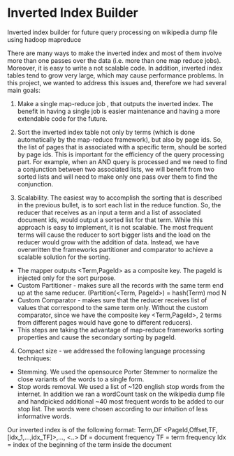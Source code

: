 # Inverted Index Builder
Inverted index builder for future query processing on wikipedia dump file using hadoop mapreduce

There are many ways to make the inverted index and most of them involve more
than one passes over the data (i.e. more than one map reduce jobs). Moreover, it is
easy to write a not scalable code. In addition, inverted index tables tend to grow very
large, which may cause performance problems. In this project, we wanted to address
this issues and, therefore we had several main goals:

1. Make a single map-reduce job , that outputs the inverted index. The benefit in
having a single job is easier maintenance and having a more extendable code for
the future.

2. Sort the inverted index table not only by terms (which is done automatically by
the map-reduce framework), but also by page ids. So, the list of pages that is
associated with a specific term, should be sorted by page ids. This is important
for the efficiency of the query processing part. For example, when an AND query
is processed and we need to find a conjunction between two associated lists, we
will benefit from two sorted lists and will need to make only one pass over them
to find the conjunction.

3. Scalability. The easiest way to accomplish the sorting that is described in the
previous bullet, is to sort each list in the reduce function. So, the reducer that
receives as an input a term and a list of associated document ids, would output a
sorted list for that term. While this approach is easy to implement, it is not
scalable. The most frequent terms will cause the reducer to sort bigger lists and
the load on the reducer would grow with the addition of data. Instead, we have
overwritten the frameworks partitioner and comparator to achieve a scalable
solution for the sorting.
  - The mapper outputs <Term,PageId> as a composite key. The pageId is
    injected only for the sort purpose.
  - Custom Partitioner - makes sure all the records with the same term end up
    at the same reducer. (Partition(<Term, PageId>) = hash(Term) mod N
  - Custom Comparator - makes sure that the reducer receives list of values
    that correspond to the same term only. Without the custom comparator,
    since we have the composite key <Term,PageId>, 2 terms from
    different pages would have gone to different reducers).
  - This steps are taking the advantage of map-reduce frameworks sorting
    properties and cause the secondary sorting by pageId.

4. Compact size - we addressed the following language processing techniques:
  - Stemming. We used the opensource Porter Stemmer to normalize the
    close variants of the words to a single form.
  - Stop words removal. We used a list of ~120 english stop words from the
    internet. In addition we ran a wordCount task on the wikipedia dump file
    and handpicked additional ~40 most frequent words to be added to our
    stop list. The words were chosen according to our intuition of less
    informative words.
    
Our inverted index is of the following format:
Term,DF <PageId,Offset,TF,[idx_1,...,idx_TF]>,..., <..>
Df = document frequency
TF = term frequency
Idx = index of the beginning of the term inside the document

